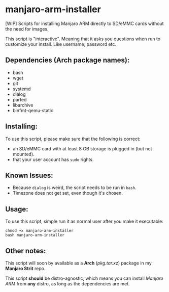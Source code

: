 # manjaro-arm-installer

[WIP] Scripts for installing Manjaro ARM directly to SD/eMMC cards without the need for images.

This script is "interactive". Meaning that it asks you questions when run to customize your install. Like username, password etc.


## Dependencies (Arch package names):
* bash
* wget
* git
* systemd
* dialog
* parted
* libarchive
* binfmt-qemu-static

## Installing:
To use this script, please make sure that the following is correct:

* an SD/eMMC card with at least 8 GB storage is plugged in (but not mounted).
* that your user account has `sudo` rights.

## Known Issues:
* Because `dialog` is weird, the script needs to be run in `bash`.
* Timezone does not get set, even though it's chosen.

## Usage:
To use this script, simple run it as normal user after you make it executable:
```
chmod +x manjaro-arm-installer
bash manjaro-arm-installer
```

## Other notes:
This script will soon by available as a **Arch** (*pkg.tar.xz*) package in my **Manjaro Strit** repo.

This script **should** be distro-agnostic, which means you can install *Manjaro ARM* from **any** distro, as long as the dependencies are met.
